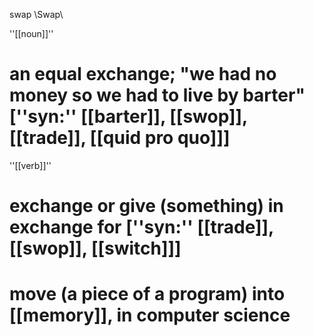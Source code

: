 swap \Swap\

''[[noun]]''
# an equal exchange; "we had no money so we had to live by barter" [''syn:'' [[barter]], [[swop]], [[trade]], [[quid pro quo]]]

''[[verb]]''
# exchange or give (something) in exchange for [''syn:'' [[trade]], [[swop]], [[switch]]]
# move (a piece of a program) into [[memory]], in computer science